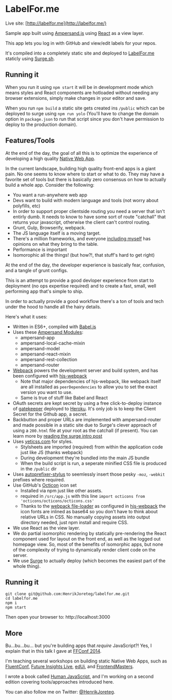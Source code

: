 # LabelFor.me

Live site: [http://labelfor.me](http://labelfor.me/)

Sample app built using [Ampersand.js](http://ampersandjs.com/) using [React](http://facebook.github.io/react/) as a view layer.

This app lets you log in with GitHub and view/edit labels for your repos.

It's compiled into a completely static site and deployed to [LabelFor.me](http://labelfor.me/) staticly using [Surge.sh](http://surge.sh/).

## Running it

When you run it using `npm start` it will be in development mode which means styles and React components are hotloaded without needing any browser extensions, simply make changes in your editor and save.

When you run `npm build` a static site gets created ins `/public` which can be deployed to surge using `npm run yolo` (You'll have to change the domain option in `package.json` to run that script since you don't have permission to deploy to the production domain).

## Features/Tools

At the end of the day, the goal of all this is to optimize the experience of developing a high quality [Native Web App](http://blog.andyet.com/2015/01/22/native-web-apps).

In the current landscape, building high quality front-end apps is a giant pain. No one seems to know where to start or what to do. They may have a favorite set of tools but there is basically zero consensus on how to actually build a whole app. Consider the following:

- You want a run-anywhere web app
- Devs want to build with modern language and tools (not worry about polyfills, etc)
- In order to support proper clientside routing you need a server that isn't entirly dumb. It needs to know to have some sort of route "catchall" that returns your javascript, otherwise the client can't control routing.
- Grunt, Gulp, Browserify, webpack.
- The JS language itself is a moving target.
- There's a million frameworks, and everyone [including myself](http://blog.andyet.com/2014/08/13/opinionated-rundown-of-js-frameworks) has opinions on what they bring to the table.
- Performance is important
- Isomorophic all the things! (but how?!, that stuff's hard to get right)

At the end of the day, the developer experience is basically fear, confusion, and a tangle of grunt configs.

This is an attempt to provide a good devloper experience from start to deployment (no ops expertise required) and to create a fast, small, well performing app that's simple to ship.

In order to actually provide a good workflow there's a ton of tools and tech under the hood to handle all the hairy details.

Here's what it uses:

- Written in ES6+, compiled with [Babel.js](https://babeljs.io/)
- Uses these [Ampersand Modules](http://ampersandjs.com/):
  - ampersand-app
  - ampersand-local-cache-mixin
  - ampersand-model
  - ampersand-react-mixin
  - ampersand-rest-collection
  - ampersand-router
- [Webpack](http://webpack.github.io/) powers the development server and build system, and has been configured with [hjs-webpack](https://github.com/henrikjoreteg/hjs-webpack)
  - Note that major dependencies of hjs-webpack, like webpack itself are all installed as `peerDependencies` to allow you to set the exact version you want to use.
  - Same is true of stuff like Babel and React
- OAuth secrets are kept secret by using a free click-to-deploy instance of [gatekeeper](https://github.com/prose/gatekeeper#deploy-on-heroku) deployed to [Heroku](http://heroku.com). It's only job is to keep the Client Secret for the Github app, a secret.
- Backbutton and proper URLs are implemented with ampersand-router and made possible in a static site due to Surge's clever approach of using a `200.html` file at your root as the catchall (if present). You can learn more by [reading the surge intro post](https://medium.com/surge-sh/introducing-surge-the-cdn-for-front-end-developers-b4a50a61bcfc)
- Uses [yeticss.com](http://yeticss.com/) for styles.
  - Stylsheets are imported (required) from within the application code just like JS (thanks webpack)
  - During development they're bundled into the main JS bundle
  - When the build script is run, a seperate minified CSS file is produced in the `/public` dir
- Uses [autoprefixer-stylus](https://www.npmjs.com/package/autoprefixer-stylus) to seemlessly insert those pesky `-moz`, `-webkit` prefixes where required.
- Use GitHub's [Octicon](https://octicons.github.com/) icon set
  - Installed via npm just like other assets.
  - required in `/src/app.js` with this line `import octicons from 'octicons/octicons/octicons.css'`
  - Thanks to the [webpack file-loader](https://github.com/webpack/file-loader#file-loader-for-webpack) as configured in [hjs-webpack](https://github.com/henrikjoreteg/hjs-webpack) the icon fonts are inlined as base64 so you don't have to think about relative URLs in CSS. No manually copying assets into output directory needed, just npm install and require CSS.
- We use React as the view layer.
- We do partial isomorphic rendering by statically pre-rendering the React component used for layout on the front end, as well as the logged out homepage view. So, most of the benefits of isomorphic apps, but none of the complexity of trying to dynamically render client code on the server.
- We use [Surge](http://surge.sh/) to actually deploy (which becomes the easiest part of the whole thing).

## Running it

```
git clone git@github.com:HenrikJoreteg/labelfor.me.git
cd labelfor.me
npm i
npm start
```

Then open your browser to: http://localhost:3000

## More

Bu...bu...bu... but you're building apps that *require* JavaScript?! Yes, I explain that in this talk I gave at [FFConf 2014](https://www.youtube.com/watch?v=hrAssE8meRo).

I'm teaching several workshops on building static Native Web Apps, such as [FluentConf](http://fluentconf.com/javascript-html-2015/public/content/native-web-application), [Future Insights Live](https://futureinsightslive.com/las-vegas-2015/schedule), [edUi](http://eduiconf.org/speakers/henrik-joreteg/), and [FrontendMasters](https://frontendmasters.com/).

I wrote a book called [Human JavaScript](http://humanjavascript.com/), and I'm working on a second edition covering tools/approaches introduced here.

You can also follow me on Twitter: [@HenrikJoreteg](http://twitter.com/henrikjoreteg).

